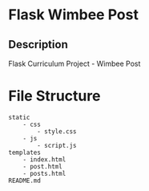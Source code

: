 # Flask Wimbee Post

## Description
Flask Curriculum Project - Wimbee Post



# File Structure
```
static
    - css
        - style.css
    - js
        - script.js
templates
    - index.html
    - post.html
    - posts.html
README.md
```